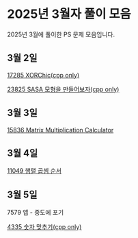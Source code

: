 # 2025년 3월자 풀이 모음

2025년 3월에 풀이한 PS 문제 모음입니다.

## 3월 2일

[17285 XORChic(cpp only)](20250302/17285.cpp)

[23825 SASA 모형을 만들어보자(cpp only)](20250302/23825.cpp)

## 3월 3일

[15836 Matrix Multiplication Calculator](20250303/15836번-Matrix%20Multiplication%20Calculator.md)

## 3월 4일

[11049 행렬 곱셈 순서](20250304/11049번-행렬%20곱셈%20순서.md)

## 3월 5일

7579 앱 - 중도에 포기

[4335 숫자 맞추기(cpp only)](20250305/4335.cpp)
